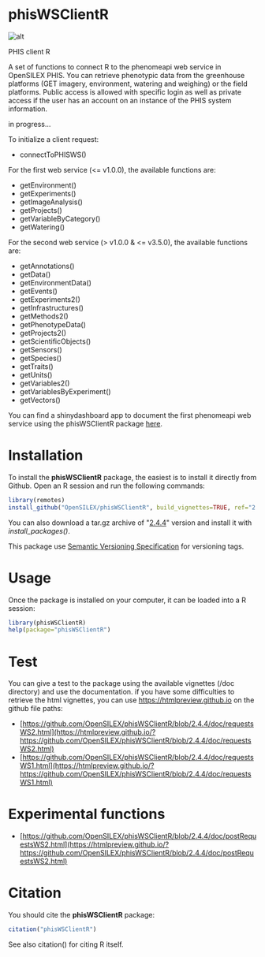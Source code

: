 # phisWSClientR

 ![alt](https://shields.io/badge/R%20tested%20versions-3.4%20--%204.0.2-blue)

PHIS client R 

A set of functions to connect R to the phenomeapi web service in OpenSILEX PHIS. You can retrieve phenotypic data from the greenhouse platforms (GET imagery, environment, watering and weighing) or the field platforms. Public access is allowed with specific login as well as private access if the user has an account on an instance of the PHIS system information.

in progress...

To initialize a client request:

- connectToPHISWS()

For the first web service (<= v1.0.0), the available functions are:

- getEnvironment()
- getExperiments()
- getImageAnalysis()
- getProjects()
- getVariableByCategory()
- getWatering()

For the second web service (> v1.0.0 & <= v3.5.0), the available functions are:

- getAnnotations()
- getData()
- getEnvironmentData()
- getEvents()
- getExperiments2()
- getInfrastructures()
- getMethods2()
- getPhenotypeData()
- getProjects2()
- getScientificObjects()
- getSensors()
- getSpecies()
- getTraits()
- getUnits()
- getVariables2()
- getVariablesByExperiment()
- getVectors()

You can find a shinydashboard app to document the first phenomeapi web service using the phisWSClientR package [here](https://github.com/sanchezi/docAppPhisWSClientR).

# Installation

To install the **phisWSClientR** package, the easiest is to install it directly from Github. Open an R session and run the following commands:

```R
library(remotes)
install_github("OpenSILEX/phisWSClientR", build_vignettes=TRUE, ref="2.4.4")
```

You can also download a tar.gz archive of "[2.4.4](https://github.com/OpenSILEX/phisWSClientR/tree/2.4.4)" version and install it with _install_packages()_.

This package use [Semantic Versioning Specification](https://semver.org/) for versioning tags.

# Usage

Once the package is installed on your computer, it can be loaded into a R session:

```R
library(phisWSClientR)
help(package="phisWSClientR")
```

# Test

You can give a test to the package using the available vignettes (/doc directory) and use the documentation. if you have some difficulties to retrieve the html vignettes, you can use https://htmlpreview.github.io on the github file paths:

- [https://github.com/OpenSILEX/phisWSClientR/blob/2.4.4/doc/requestsWS2.html](https://htmlpreview.github.io/?https://github.com/OpenSILEX/phisWSClientR/blob/2.4.4/doc/requestsWS2.html)
- [https://github.com/OpenSILEX/phisWSClientR/blob/2.4.4/doc/requestsWS1.html](https://htmlpreview.github.io/?https://github.com/OpenSILEX/phisWSClientR/blob/2.4.4/doc/requestsWS1.html)

# Experimental functions

- [https://github.com/OpenSILEX/phisWSClientR/blob/2.4.4/doc/postRequestsWS2.html](https://htmlpreview.github.io/?https://github.com/OpenSILEX/phisWSClientR/blob/2.4.4/doc/postRequestsWS2.html)

# Citation

You should cite the **phisWSClientR** package:

```R
citation("phisWSClientR")
```

See also citation() for citing R itself.

